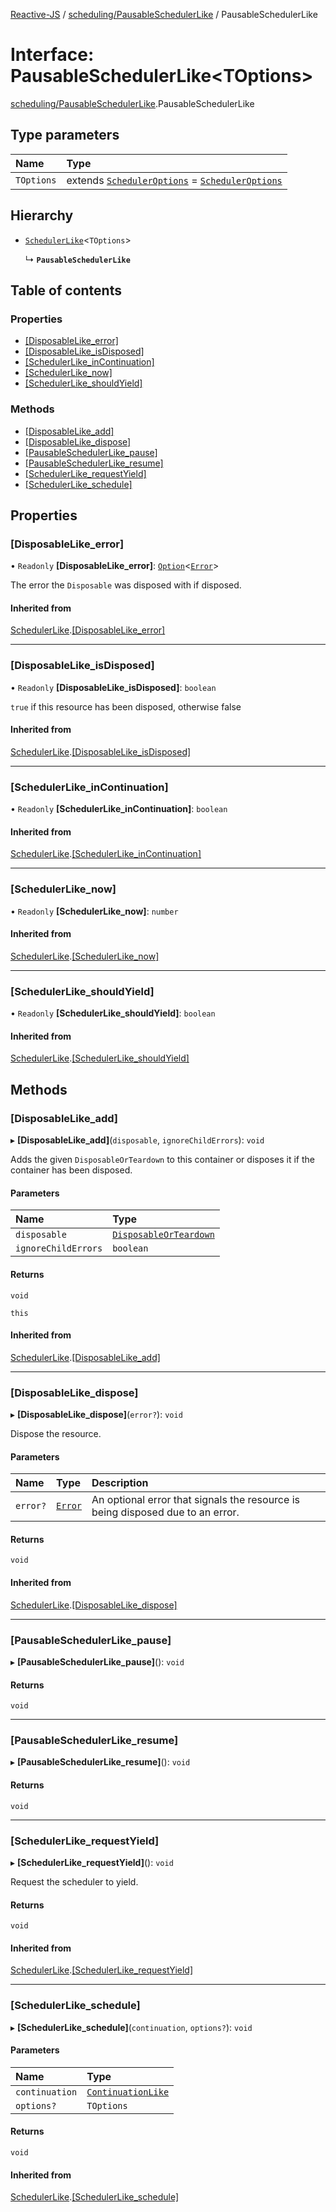 [Reactive-JS](../README.md) / [scheduling/PausableSchedulerLike](../modules/scheduling_PausableSchedulerLike.md) / PausableSchedulerLike

# Interface: PausableSchedulerLike<TOptions\>

[scheduling/PausableSchedulerLike](../modules/scheduling_PausableSchedulerLike.md).PausableSchedulerLike

## Type parameters

| Name | Type |
| :------ | :------ |
| `TOptions` | extends [`SchedulerOptions`](../modules/scheduling_SchedulerLike.md#scheduleroptions) = [`SchedulerOptions`](../modules/scheduling_SchedulerLike.md#scheduleroptions) |

## Hierarchy

- [`SchedulerLike`](scheduling_SchedulerLike.SchedulerLike.md)<`TOptions`\>

  ↳ **`PausableSchedulerLike`**

## Table of contents

### Properties

- [[DisposableLike\_error]](scheduling_PausableSchedulerLike.PausableSchedulerLike.md#[disposablelike_error])
- [[DisposableLike\_isDisposed]](scheduling_PausableSchedulerLike.PausableSchedulerLike.md#[disposablelike_isdisposed])
- [[SchedulerLike\_inContinuation]](scheduling_PausableSchedulerLike.PausableSchedulerLike.md#[schedulerlike_incontinuation])
- [[SchedulerLike\_now]](scheduling_PausableSchedulerLike.PausableSchedulerLike.md#[schedulerlike_now])
- [[SchedulerLike\_shouldYield]](scheduling_PausableSchedulerLike.PausableSchedulerLike.md#[schedulerlike_shouldyield])

### Methods

- [[DisposableLike\_add]](scheduling_PausableSchedulerLike.PausableSchedulerLike.md#[disposablelike_add])
- [[DisposableLike\_dispose]](scheduling_PausableSchedulerLike.PausableSchedulerLike.md#[disposablelike_dispose])
- [[PausableSchedulerLike\_pause]](scheduling_PausableSchedulerLike.PausableSchedulerLike.md#[pausableschedulerlike_pause])
- [[PausableSchedulerLike\_resume]](scheduling_PausableSchedulerLike.PausableSchedulerLike.md#[pausableschedulerlike_resume])
- [[SchedulerLike\_requestYield]](scheduling_PausableSchedulerLike.PausableSchedulerLike.md#[schedulerlike_requestyield])
- [[SchedulerLike\_schedule]](scheduling_PausableSchedulerLike.PausableSchedulerLike.md#[schedulerlike_schedule])

## Properties

### [DisposableLike\_error]

• `Readonly` **[DisposableLike\_error]**: [`Option`](../modules/util_Option.md#option)<[`Error`](../modules/util_DisposableLike.md#error)\>

The error the `Disposable` was disposed with if disposed.

#### Inherited from

[SchedulerLike](scheduling_SchedulerLike.SchedulerLike.md).[[DisposableLike_error]](scheduling_SchedulerLike.SchedulerLike.md#[disposablelike_error])

___

### [DisposableLike\_isDisposed]

• `Readonly` **[DisposableLike\_isDisposed]**: `boolean`

`true` if this resource has been disposed, otherwise false

#### Inherited from

[SchedulerLike](scheduling_SchedulerLike.SchedulerLike.md).[[DisposableLike_isDisposed]](scheduling_SchedulerLike.SchedulerLike.md#[disposablelike_isdisposed])

___

### [SchedulerLike\_inContinuation]

• `Readonly` **[SchedulerLike\_inContinuation]**: `boolean`

#### Inherited from

[SchedulerLike](scheduling_SchedulerLike.SchedulerLike.md).[[SchedulerLike_inContinuation]](scheduling_SchedulerLike.SchedulerLike.md#[schedulerlike_incontinuation])

___

### [SchedulerLike\_now]

• `Readonly` **[SchedulerLike\_now]**: `number`

#### Inherited from

[SchedulerLike](scheduling_SchedulerLike.SchedulerLike.md).[[SchedulerLike_now]](scheduling_SchedulerLike.SchedulerLike.md#[schedulerlike_now])

___

### [SchedulerLike\_shouldYield]

• `Readonly` **[SchedulerLike\_shouldYield]**: `boolean`

#### Inherited from

[SchedulerLike](scheduling_SchedulerLike.SchedulerLike.md).[[SchedulerLike_shouldYield]](scheduling_SchedulerLike.SchedulerLike.md#[schedulerlike_shouldyield])

## Methods

### [DisposableLike\_add]

▸ **[DisposableLike_add]**(`disposable`, `ignoreChildErrors`): `void`

Adds the given `DisposableOrTeardown` to this container or disposes it if the container has been disposed.

#### Parameters

| Name | Type |
| :------ | :------ |
| `disposable` | [`DisposableOrTeardown`](../modules/util_DisposableLike.md#disposableorteardown) |
| `ignoreChildErrors` | `boolean` |

#### Returns

`void`

`this`

#### Inherited from

[SchedulerLike](scheduling_SchedulerLike.SchedulerLike.md).[[DisposableLike_add]](scheduling_SchedulerLike.SchedulerLike.md#[disposablelike_add])

___

### [DisposableLike\_dispose]

▸ **[DisposableLike_dispose]**(`error?`): `void`

Dispose the resource.

#### Parameters

| Name | Type | Description |
| :------ | :------ | :------ |
| `error?` | [`Error`](../modules/util_DisposableLike.md#error) | An optional error that signals the resource is being disposed due to an error. |

#### Returns

`void`

#### Inherited from

[SchedulerLike](scheduling_SchedulerLike.SchedulerLike.md).[[DisposableLike_dispose]](scheduling_SchedulerLike.SchedulerLike.md#[disposablelike_dispose])

___

### [PausableSchedulerLike\_pause]

▸ **[PausableSchedulerLike_pause]**(): `void`

#### Returns

`void`

___

### [PausableSchedulerLike\_resume]

▸ **[PausableSchedulerLike_resume]**(): `void`

#### Returns

`void`

___

### [SchedulerLike\_requestYield]

▸ **[SchedulerLike_requestYield]**(): `void`

Request the scheduler to yield.

#### Returns

`void`

#### Inherited from

[SchedulerLike](scheduling_SchedulerLike.SchedulerLike.md).[[SchedulerLike_requestYield]](scheduling_SchedulerLike.SchedulerLike.md#[schedulerlike_requestyield])

___

### [SchedulerLike\_schedule]

▸ **[SchedulerLike_schedule]**(`continuation`, `options?`): `void`

#### Parameters

| Name | Type |
| :------ | :------ |
| `continuation` | [`ContinuationLike`](scheduling_ContinuationLike.ContinuationLike.md) |
| `options?` | `TOptions` |

#### Returns

`void`

#### Inherited from

[SchedulerLike](scheduling_SchedulerLike.SchedulerLike.md).[[SchedulerLike_schedule]](scheduling_SchedulerLike.SchedulerLike.md#[schedulerlike_schedule])
